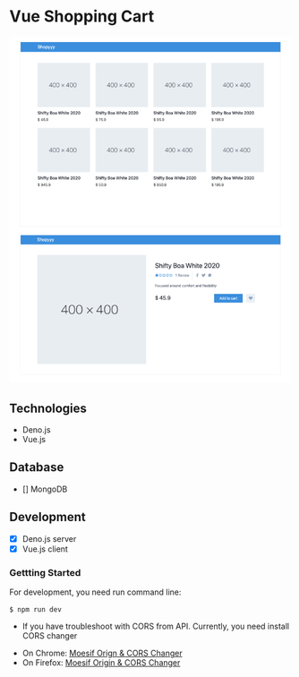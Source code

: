 # Vue Shopping Cart

![](screenshot.png)

## Technologies

- Deno.js
- Vue.js

## Database

- [] MongoDB

## Development

- [x] Deno.js server
- [x] Vue.js client

### Gettting Started

For development, you need run command line:

```
$ npm run dev
```

* If you have troubleshoot with CORS from API. Currently, you need install CORS changer

- On Chrome: [Moesif Orign & CORS Changer](https://chrome.google.com/webstore/detail/moesif-orign-cors-changer/digfbfaphojjndkpccljibejjbppifbc)
- On Firefox: [Moesif Origin & CORS Changer](https://addons.mozilla.org/en-US/firefox/addon/moesif-origin-cors-changer1/)
